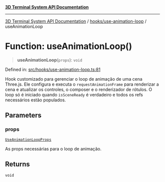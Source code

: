 [**3D Terminal System API Documentation**](../../../README.md)

***

[3D Terminal System API Documentation](../../../README.md) / [hooks/use-animation-loop](../README.md) / useAnimationLoop

# Function: useAnimationLoop()

> **useAnimationLoop**(`props`): `void`

Defined in: [src/hooks/use-animation-loop.ts:81](https://github.com/Dicommunitas/ThreeJS_Terminal_3D/blob/824631c882bd29351bc730ad23d22c22cce24127/src/hooks/use-animation-loop.ts#L81)

Hook customizado para gerenciar o loop de animação de uma cena Three.js.
Ele configura e executa o `requestAnimationFrame` para renderizar a cena
e atualizar os controles, o composer e o renderizador de rótulos.
O loop só é iniciado quando `isSceneReady` é verdadeiro e todos os refs necessários estão populados.

## Parameters

### props

[`UseAnimationLoopProps`](../interfaces/UseAnimationLoopProps.md)

As props necessárias para o loop de animação.

## Returns

`void`
